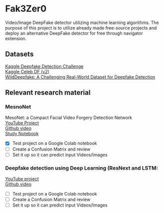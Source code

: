 # Fak3Zer0
Video/Image DeepFake detector utilizing machine learning algorithms. The purpose of this project is to utilize already made free-source projects and deploy an alternative DeepFake detector for free through navigator extension.

## Datasets
[Kaggle Deepfake Detection Challenge](https://www.kaggle.com/competitions/deepfake-detection-challenge/data) <br>
[Kaggle Celeb DF (v2)](https://www.kaggle.com/datasets/reubensuju/celeb-df-v2) <br>
[WildDeepfake: A Challenging Real-World Dataset for Deepfake Detection](https://github.com/OpenTAI/wild-deepfake) <br>

## Relevant research material
### MesnoNet
MesoNet: a Compact Facial Video Forgery Detection Network <br>
[YouTube Project](https://www.youtube.com/watch?app=desktop&v=kYeLBZMTLjk&t=13s) <br>
[Github video](https://github.com/kiteco/python-youtube-code/tree/master/Deepfake-detection) <br>
[Study Notebook](https://colab.research.google.com/drive/1PARj0D7UTOufufxY-dL3EPpxM--ZR4QE?usp=sharing) <br>

- [x] Test project on a Google Colab notebook
- [ ] Create a Confusion Matrix and review
- [ ] Set it up so it can predict input Videos/Images

### Deepfake detection using Deep Learning (ResNext and LSTM:
[YouTube project](https://www.youtube.com/watch?app=desktop&v=O3_MypgLuvc) <br>
[Github video](https://github.com/abhijithjadhav/Deepfake_detection_using_deep_learning?tab=readme-ov-file) <br>

- [ ] Test project on a Google Colab notebook
- [ ] Create a Confusion Matrix and review
- [ ] Set it up so it can predict input Videos/Images
